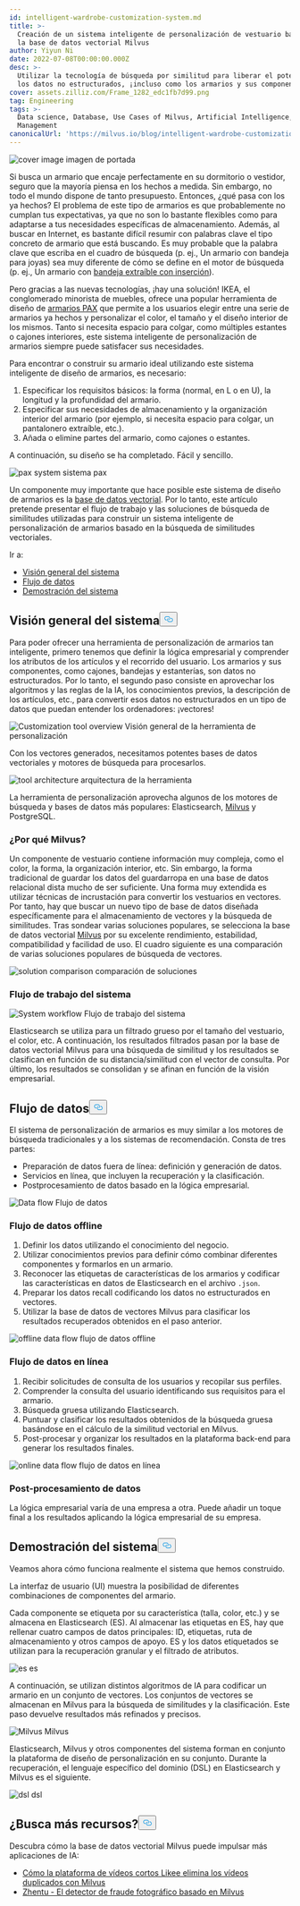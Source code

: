 ```yaml
---
id: intelligent-wardrobe-customization-system.md
title: >-
  Creación de un sistema inteligente de personalización de vestuario basado en
  la base de datos vectorial Milvus
author: Yiyun Ni
date: 2022-07-08T00:00:00.000Z
desc: >-
  Utilizar la tecnología de búsqueda por similitud para liberar el potencial de
  los datos no estructurados, ¡incluso como los armarios y sus componentes!
cover: assets.zilliz.com/Frame_1282_edc1fb7d99.png
tag: Engineering
tags: >-
  Data science, Database, Use Cases of Milvus, Artificial Intelligence, Vector
  Management
canonicalUrl: 'https://milvus.io/blog/intelligent-wardrobe-customization-system.md'
---
```

<p>
  
   <span class="img-wrapper"> <img translate="no" src="https://assets.zilliz.com/Frame_1282_edc1fb7d99.png" alt="cover image" class="doc-image" id="cover-image" />
   </span> <span class="img-wrapper"> <span>imagen de portada</span> </span></p>
<p>Si busca un armario que encaje perfectamente en su dormitorio o vestidor, seguro que la mayoría piensa en los hechos a medida. Sin embargo, no todo el mundo dispone de tanto presupuesto. Entonces, ¿qué pasa con los ya hechos? El problema de este tipo de armarios es que probablemente no cumplan tus expectativas, ya que no son lo bastante flexibles como para adaptarse a tus necesidades específicas de almacenamiento. Además, al buscar en Internet, es bastante difícil resumir con palabras clave el tipo concreto de armario que está buscando. Es muy probable que la palabra clave que escriba en el cuadro de búsqueda (p. ej., Un armario con bandeja para joyas) sea muy diferente de cómo se define en el motor de búsqueda (p. ej., Un armario con <a href="https://www.ikea.com/us/en/p/komplement-pull-out-tray-with-insert-black-brown-s79249366/">bandeja extraíble con inserción</a>).</p>
<p>Pero gracias a las nuevas tecnologías, ¡hay una solución! IKEA, el conglomerado minorista de muebles, ofrece una popular herramienta de diseño de <a href="https://www.ikea.com/us/en/rooms/bedroom/how-to/how-to-design-your-perfect-pax-wardrobe-pub8b76dda0">armarios PAX</a> que permite a los usuarios elegir entre una serie de armarios ya hechos y personalizar el color, el tamaño y el diseño interior de los mismos. Tanto si necesita espacio para colgar, como múltiples estantes o cajones interiores, este sistema inteligente de personalización de armarios siempre puede satisfacer sus necesidades.</p>
<p>Para encontrar o construir su armario ideal utilizando este sistema inteligente de diseño de armarios, es necesario:</p>
<ol>
<li>Especificar los requisitos básicos: la forma (normal, en L o en U), la longitud y la profundidad del armario.</li>
<li>Especificar sus necesidades de almacenamiento y la organización interior del armario (por ejemplo, si necesita espacio para colgar, un pantalonero extraíble, etc.).</li>
<li>Añada o elimine partes del armario, como cajones o estantes.</li>
</ol>
<p>A continuación, su diseño se ha completado. Fácil y sencillo.</p>
<p>
  
   <span class="img-wrapper"> <img translate="no" src="https://assets.zilliz.com/Pax_system_ff4c3fa182.png" alt="pax system" class="doc-image" id="pax-system" />
   </span> <span class="img-wrapper"> <span>sistema pax</span> </span></p>
<p>Un componente muy importante que hace posible este sistema de diseño de armarios es la <a href="https://zilliz.com/learn/what-is-vector-database">base de datos vectorial</a>. Por lo tanto, este artículo pretende presentar el flujo de trabajo y las soluciones de búsqueda de similitudes utilizadas para construir un sistema inteligente de personalización de armarios basado en la búsqueda de similitudes vectoriales.</p>
<p>Ir a:</p>
<ul>
<li><a href="#System-overview">Visión general del sistema</a></li>
<li><a href="#Data-flow">Flujo de datos</a></li>
<li><a href="#System-demo">Demostración del sistema</a></li>
</ul>
<h2 id="System-Overview" class="common-anchor-header">Visión general del sistema<button data-href="#System-Overview" class="anchor-icon" translate="no">
      <svg translate="no"
        aria-hidden="true"
        focusable="false"
        height="20"
        version="1.1"
        viewBox="0 0 16 16"
        width="16"
      >
        <path
          fill="#0092E4"
          fill-rule="evenodd"
          d="M4 9h1v1H4c-1.5 0-3-1.69-3-3.5S2.55 3 4 3h4c1.45 0 3 1.69 3 3.5 0 1.41-.91 2.72-2 3.25V8.59c.58-.45 1-1.27 1-2.09C10 5.22 8.98 4 8 4H4c-.98 0-2 1.22-2 2.5S3 9 4 9zm9-3h-1v1h1c1 0 2 1.22 2 2.5S13.98 12 13 12H9c-.98 0-2-1.22-2-2.5 0-.83.42-1.64 1-2.09V6.25c-1.09.53-2 1.84-2 3.25C6 11.31 7.55 13 9 13h4c1.45 0 3-1.69 3-3.5S14.5 6 13 6z"
        ></path>
      </svg>
    </button></h2><p>Para poder ofrecer una herramienta de personalización de armarios tan inteligente, primero tenemos que definir la lógica empresarial y comprender los atributos de los artículos y el recorrido del usuario. Los armarios y sus componentes, como cajones, bandejas y estanterías, son datos no estructurados. Por lo tanto, el segundo paso consiste en aprovechar los algoritmos y las reglas de la IA, los conocimientos previos, la descripción de los artículos, etc., para convertir esos datos no estructurados en un tipo de datos que puedan entender los ordenadores: ¡vectores!</p>
<p>
  
   <span class="img-wrapper"> <img translate="no" src="https://assets.zilliz.com/Customization_tool_overview_86d62e1730.png" alt="Customization tool overview" class="doc-image" id="customization-tool-overview" />
   </span> <span class="img-wrapper"> <span>Visión general de la herramienta de personalización</span> </span></p>
<p>Con los vectores generados, necesitamos potentes bases de datos vectoriales y motores de búsqueda para procesarlos.</p>
<p>
  
   <span class="img-wrapper"> <img translate="no" src="https://assets.zilliz.com/tool_architecutre_33fb646954.png" alt="tool architecture" class="doc-image" id="tool-architecture" />
   </span> <span class="img-wrapper"> <span>arquitectura de la herramienta</span> </span></p>
<p>La herramienta de personalización aprovecha algunos de los motores de búsqueda y bases de datos más populares: Elasticsearch, <a href="https://milvus.io/">Milvus</a> y PostgreSQL.</p>
<h3 id="Why-Milvus" class="common-anchor-header">¿Por qué Milvus?</h3><p>Un componente de vestuario contiene información muy compleja, como el color, la forma, la organización interior, etc. Sin embargo, la forma tradicional de guardar los datos del guardarropa en una base de datos relacional dista mucho de ser suficiente. Una forma muy extendida es utilizar técnicas de incrustación para convertir los vestuarios en vectores. Por tanto, hay que buscar un nuevo tipo de base de datos diseñada específicamente para el almacenamiento de vectores y la búsqueda de similitudes. Tras sondear varias soluciones populares, se selecciona la base de datos vectorial <a href="https://github.com/milvus-io/milvus">Milvus</a> por su excelente rendimiento, estabilidad, compatibilidad y facilidad de uso. El cuadro siguiente es una comparación de varias soluciones populares de búsqueda de vectores.</p>
<p>
  
   <span class="img-wrapper"> <img translate="no" src="https://assets.zilliz.com/Solution_comparison_d96b8f1dd5.png" alt="solution comparison" class="doc-image" id="solution-comparison" />
   </span> <span class="img-wrapper"> <span>comparación de soluciones</span> </span></p>
<h3 id="System-workflow" class="common-anchor-header">Flujo de trabajo del sistema</h3><p>
  
   <span class="img-wrapper"> <img translate="no" src="https://assets.zilliz.com/System_workflow_250c275ec1.png" alt="System workflow" class="doc-image" id="system-workflow" />
   </span> <span class="img-wrapper"> <span>Flujo de trabajo del sistema</span> </span></p>
<p>Elasticsearch se utiliza para un filtrado grueso por el tamaño del vestuario, el color, etc. A continuación, los resultados filtrados pasan por la base de datos vectorial Milvus para una búsqueda de similitud y los resultados se clasifican en función de su distancia/similitud con el vector de consulta. Por último, los resultados se consolidan y se afinan en función de la visión empresarial.</p>
<h2 id="Data-flow" class="common-anchor-header">Flujo de datos<button data-href="#Data-flow" class="anchor-icon" translate="no">
      <svg translate="no"
        aria-hidden="true"
        focusable="false"
        height="20"
        version="1.1"
        viewBox="0 0 16 16"
        width="16"
      >
        <path
          fill="#0092E4"
          fill-rule="evenodd"
          d="M4 9h1v1H4c-1.5 0-3-1.69-3-3.5S2.55 3 4 3h4c1.45 0 3 1.69 3 3.5 0 1.41-.91 2.72-2 3.25V8.59c.58-.45 1-1.27 1-2.09C10 5.22 8.98 4 8 4H4c-.98 0-2 1.22-2 2.5S3 9 4 9zm9-3h-1v1h1c1 0 2 1.22 2 2.5S13.98 12 13 12H9c-.98 0-2-1.22-2-2.5 0-.83.42-1.64 1-2.09V6.25c-1.09.53-2 1.84-2 3.25C6 11.31 7.55 13 9 13h4c1.45 0 3-1.69 3-3.5S14.5 6 13 6z"
        ></path>
      </svg>
    </button></h2><p>El sistema de personalización de armarios es muy similar a los motores de búsqueda tradicionales y a los sistemas de recomendación. Consta de tres partes:</p>
<ul>
<li>Preparación de datos fuera de línea: definición y generación de datos.</li>
<li>Servicios en línea, que incluyen la recuperación y la clasificación.</li>
<li>Postprocesamiento de datos basado en la lógica empresarial.</li>
</ul>
<p>
  
   <span class="img-wrapper"> <img translate="no" src="https://assets.zilliz.com/data_flow_d0d9fa0fca.png" alt="Data flow" class="doc-image" id="data-flow" />
   </span> <span class="img-wrapper"> <span>Flujo de datos</span> </span></p>
<h3 id="Offline-data-flow" class="common-anchor-header">Flujo de datos offline</h3><ol>
<li>Definir los datos utilizando el conocimiento del negocio.</li>
<li>Utilizar conocimientos previos para definir cómo combinar diferentes componentes y formarlos en un armario.</li>
<li>Reconocer las etiquetas de características de los armarios y codificar las características en datos de Elasticsearch en el archivo <code translate="no">.json</code>.</li>
<li>Preparar los datos recall codificando los datos no estructurados en vectores.</li>
<li>Utilizar la base de datos de vectores Milvus para clasificar los resultados recuperados obtenidos en el paso anterior.</li>
</ol>
<p>
  
   <span class="img-wrapper"> <img translate="no" src="https://assets.zilliz.com/offline_data_flow_f91ac9cf4c.png" alt="offline data flow" class="doc-image" id="offline-data-flow" />
   </span> <span class="img-wrapper"> <span>flujo de datos offline</span> </span></p>
<h3 id="Online-data-flow" class="common-anchor-header">Flujo de datos en línea</h3><ol>
<li>Recibir solicitudes de consulta de los usuarios y recopilar sus perfiles.</li>
<li>Comprender la consulta del usuario identificando sus requisitos para el armario.</li>
<li>Búsqueda gruesa utilizando Elasticsearch.</li>
<li>Puntuar y clasificar los resultados obtenidos de la búsqueda gruesa basándose en el cálculo de la similitud vectorial en Milvus.</li>
<li>Post-procesar y organizar los resultados en la plataforma back-end para generar los resultados finales.</li>
</ol>
<p>
  
   <span class="img-wrapper"> <img translate="no" src="https://assets.zilliz.com/online_data_flow_1f2af25cc3.png" alt="online data flow" class="doc-image" id="online-data-flow" />
   </span> <span class="img-wrapper"> <span>flujo de datos en línea</span> </span></p>
<h3 id="Data-post-processing" class="common-anchor-header">Post-procesamiento de datos</h3><p>La lógica empresarial varía de una empresa a otra. Puede añadir un toque final a los resultados aplicando la lógica empresarial de su empresa.</p>
<h2 id="System-demo" class="common-anchor-header">Demostración del sistema<button data-href="#System-demo" class="anchor-icon" translate="no">
      <svg translate="no"
        aria-hidden="true"
        focusable="false"
        height="20"
        version="1.1"
        viewBox="0 0 16 16"
        width="16"
      >
        <path
          fill="#0092E4"
          fill-rule="evenodd"
          d="M4 9h1v1H4c-1.5 0-3-1.69-3-3.5S2.55 3 4 3h4c1.45 0 3 1.69 3 3.5 0 1.41-.91 2.72-2 3.25V8.59c.58-.45 1-1.27 1-2.09C10 5.22 8.98 4 8 4H4c-.98 0-2 1.22-2 2.5S3 9 4 9zm9-3h-1v1h1c1 0 2 1.22 2 2.5S13.98 12 13 12H9c-.98 0-2-1.22-2-2.5 0-.83.42-1.64 1-2.09V6.25c-1.09.53-2 1.84-2 3.25C6 11.31 7.55 13 9 13h4c1.45 0 3-1.69 3-3.5S14.5 6 13 6z"
        ></path>
      </svg>
    </button></h2><p>Veamos ahora cómo funciona realmente el sistema que hemos construido.</p>
<p>La interfaz de usuario (UI) muestra la posibilidad de diferentes combinaciones de componentes del armario.</p>
<p>Cada componente se etiqueta por su característica (talla, color, etc.) y se almacena en Elasticsearch (ES). Al almacenar las etiquetas en ES, hay que rellenar cuatro campos de datos principales: ID, etiquetas, ruta de almacenamiento y otros campos de apoyo. ES y los datos etiquetados se utilizan para la recuperación granular y el filtrado de atributos.</p>
<p>
  
   <span class="img-wrapper"> <img translate="no" src="https://assets.zilliz.com/es_d5b0639610.png" alt="es" class="doc-image" id="es" />
   </span> <span class="img-wrapper"> <span>es</span> </span></p>
<p>A continuación, se utilizan distintos algoritmos de IA para codificar un armario en un conjunto de vectores. Los conjuntos de vectores se almacenan en Milvus para la búsqueda de similitudes y la clasificación. Este paso devuelve resultados más refinados y precisos.</p>
<p>
  
   <span class="img-wrapper"> <img translate="no" src="https://assets.zilliz.com/Milvus_38dd93a439.jpeg" alt="Milvus" class="doc-image" id="milvus" />
   </span> <span class="img-wrapper"> <span>Milvus</span> </span></p>
<p>Elasticsearch, Milvus y otros componentes del sistema forman en conjunto la plataforma de diseño de personalización en su conjunto. Durante la recuperación, el lenguaje específico del dominio (DSL) en Elasticsearch y Milvus es el siguiente.</p>
<p>
  
   <span class="img-wrapper"> <img translate="no" src="https://assets.zilliz.com/dsl_df60097d23.png" alt="dsl" class="doc-image" id="dsl" />
   </span> <span class="img-wrapper"> <span>dsl</span> </span></p>
<h2 id="Looking-for-more-resources" class="common-anchor-header">¿Busca más recursos?<button data-href="#Looking-for-more-resources" class="anchor-icon" translate="no">
      <svg translate="no"
        aria-hidden="true"
        focusable="false"
        height="20"
        version="1.1"
        viewBox="0 0 16 16"
        width="16"
      >
        <path
          fill="#0092E4"
          fill-rule="evenodd"
          d="M4 9h1v1H4c-1.5 0-3-1.69-3-3.5S2.55 3 4 3h4c1.45 0 3 1.69 3 3.5 0 1.41-.91 2.72-2 3.25V8.59c.58-.45 1-1.27 1-2.09C10 5.22 8.98 4 8 4H4c-.98 0-2 1.22-2 2.5S3 9 4 9zm9-3h-1v1h1c1 0 2 1.22 2 2.5S13.98 12 13 12H9c-.98 0-2-1.22-2-2.5 0-.83.42-1.64 1-2.09V6.25c-1.09.53-2 1.84-2 3.25C6 11.31 7.55 13 9 13h4c1.45 0 3-1.69 3-3.5S14.5 6 13 6z"
        ></path>
      </svg>
    </button></h2><p>Descubra cómo la base de datos vectorial Milvus puede impulsar más aplicaciones de IA:</p>
<ul>
<li><a href="https://milvus.io/blog/2022-06-23-How-Short-video-Platform-Likee-Removes-Duplicate-Videos-with-Milvus.md">Cómo la plataforma de vídeos cortos Likee elimina los vídeos duplicados con Milvus</a></li>
<li><a href="https://milvus.io/blog/2022-06-20-Zhentu-the-Photo-Fraud-Detector-Based-on-Milvus.md">Zhentu - El detector de fraude fotográfico basado en Milvus</a></li>
</ul>
